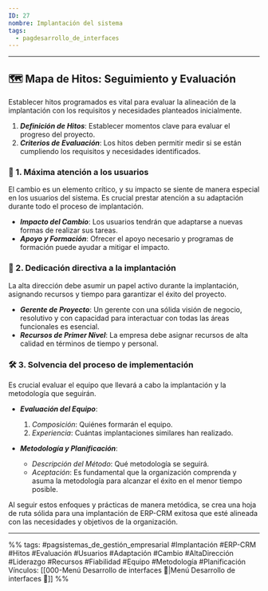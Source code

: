 ```yaml
---
ID: 27
nombre: Implantación del sistema
tags:
  - pagdesarrollo_de_interfaces
---
```

___
## 🗺️ Mapa de Hitos: Seguimiento y Evaluación

Establecer hitos programados es vital para evaluar la alineación de la implantación con los requisitos y necesidades planteados inicialmente.

1. ***Definición de Hitos***: Establecer momentos clave para evaluar el progreso del proyecto.
2. ***Criterios de Evaluación***: Los hitos deben permitir medir si se están cumpliendo los requisitos y necesidades identificados.

### 👥 1. Máxima atención a los usuarios

El cambio es un elemento crítico, y su impacto se siente de manera especial en los usuarios del sistema. Es crucial prestar atención a su adaptación durante todo el proceso de implantación.

- ***Impacto del Cambio***: Los usuarios tendrán que adaptarse a nuevas formas de realizar sus tareas.
- ***Apoyo y Formación***: Ofrecer el apoyo necesario y programas de formación puede ayudar a mitigar el impacto.

### 🏢 2. Dedicación directiva a la implantación

La alta dirección debe asumir un papel activo durante la implantación, asignando recursos y tiempo para garantizar el éxito del proyecto.

- ***Gerente de Proyecto***: Un gerente con una sólida visión de negocio, resolutivo y con capacidad para interactuar con todas las áreas funcionales es esencial.
- ***Recursos de Primer Nivel***: La empresa debe asignar recursos de alta calidad en términos de tiempo y personal.

### 🛠️ 3. Solvencia del proceso de implementación

Es crucial evaluar el equipo que llevará a cabo la implantación y la metodología que seguirán.

- ***Evaluación del Equipo***:
  1. *Composición*: Quiénes formarán el equipo.
  2. *Experiencia*: Cuántas implantaciones similares han realizado.

- ***Metodología y Planificación***:
  - *Descripción del Método*: Qué metodología se seguirá.
  - *Aceptación*: Es fundamental que la organización comprenda y asuma la metodología para alcanzar el éxito en el menor tiempo posible.

Al seguir estos enfoques y prácticas de manera metódica, se crea una hoja de ruta sólida para una implantación de ERP-CRM exitosa que esté alineada con las necesidades y objetivos de la organización.

___
%%
tags:  #pagsistemas_de_gestión_empresarial  #Implantación #ERP-CRM #Hitos #Evaluación #Usuarios #Adaptación #Cambio #AltaDirección #Liderazgo #Recursos #Fiabilidad #Equipo #Metodología #Planificación
Vínculos: [[000-Menú Desarrollo de interfaces 📃|Menú Desarrollo de interfaces 📃]]
%%